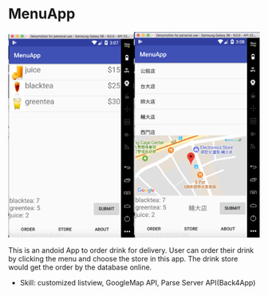 # MenuApp

<img src="Menu.png" width="50%" height="50%"><img src="Store.png" width="50%" height="50%">

This is an andoid App to order drink for delivery. User can order their drink by clicking the menu and choose the store in this app. The drink store would get the order by the database online.

* Skill: customized listview, GoogleMap API, Parse Server API(Back4App)

